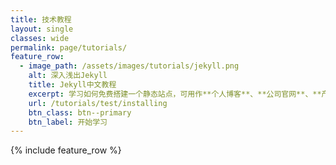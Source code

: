 ```yaml
---
title: 技术教程
layout: single
classes: wide
permalink: page/tutorials/
feature_row:
  - image_path: /assets/images/tutorials/jekyll.png
    alt: 深入浅出Jekyll
    title: Jekyll中文教程
    excerpt: 学习如何免费搭建一个静态站点，可用作**个人博客**、**公司官网**、**产品宣传**等。
    url: /tutorials/test/installing
    btn_class: btn--primary
    btn_label: 开始学习
---
```


{% include feature_row %}
